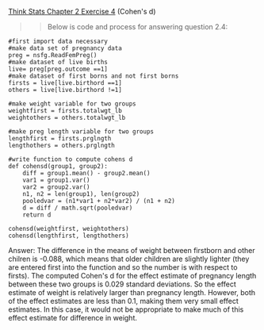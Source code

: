 [Think Stats Chapter 2 Exercise 4](http://greenteapress.com/thinkstats2/html/thinkstats2003.html#toc24) (Cohen's d)

>>  Below is code and process for answering question 2.4:
    
```
#first import data necessary
#make data set of pregnancy data
preg = nsfg.ReadFemPreg()
#make dataset of live births
live= preg[preg.outcome ==1]
#make dataset of first borns and not first borns
firsts = live[live.birthord ==1]
others = live[live.birthord !=1]

#make weight variable for two groups
weightfirst = firsts.totalwgt_lb
weightothers = others.totalwgt_lb

#make preg length variable for two groups
lengthfirst = firsts.prglngth
lengthothers = others.prglngth

#write function to compute cohens d 
def cohensd(group1, group2):
    diff = group1.mean() - group2.mean()
    var1 = group1.var()
    var2 = group2.var()
    n1, n2 = len(group1), len(group2)
    pooledvar = (n1*var1 + n2*var2) / (n1 + n2)
    d = diff / math.sqrt(pooledvar)
    return d
    
cohensd(weightfirst, weightothers)
cohensd(lengthfirst, lengthothers)    
```
Answer:  The difference in the means of weight between firstborn and other chilren is -0.088, which means that older children are slightly lighter (they are entered first into the function and so the number is with respect to firsts).  The computed Cohen's d for the effect estimate of pregnancy length between these two groups is 0.029 standard deviations.  So the effect estimate of weight is relatively larger than pregnancy length.  However, both of the effect estimates are less than 0.1, making them very small effect estimates.  In this case, it would not be appropriate to make much of this effect estimate for difference in weight.
